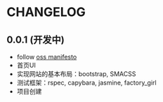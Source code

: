 # CHANGELOG

## 0.0.1 (开发中)

*   follow [oss manifesto](http://ossmanifesto.org/)
*   首页UI
*   实现网站的基本布局：bootstrap, SMACSS
*   测试框架：rspec, capybara, jasmine, factory\_girl
*   项目创建

